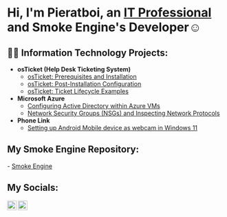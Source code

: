 <h1>Hi, I'm Pieratboi, an <a href="https://linkedin.com/in/rafael-razapov-60391a2b8/">IT Professional</a> and Smoke Engine's Developer☺</h1>

<h2>👨‍💻 Information Technology Projects:</h2>

- <b>osTicket (Help Desk Ticketing System)</b>
  - [osTicket: Prerequisites and Installation](https://github.com/Pieratboi/osticket-prereqs)
  - [osTicket: Post-Installation Configuration](https://github.com/Pieratboi/post-install-config)
  - [osTicket: Ticket Lifecycle Examples](https://github.com/Pieratboi/ticket-lifecycle)
- <b>Microsoft Azure</b>
  - [Configuring Active Directory within Azure VMs](https://github.com/Pieratboi/configure-ad)
  - [Network Security Groups (NSGs) and Inspecting Network Protocols](https://github.com/Pieratboi/azure-network-protocols)
- <b>Phone Link</b>
  - [Setting up Android Mobile device as webcam in Windows 11](https://github.com/Pieratboi/phone-webcam)
 
<h2> My Smoke Engine Repository: </h2>
  - <a href="https://github.com/Pieratboi/Smoke"> Smoke Engine </a>

<h2> My Socials: </h2>

[<img align="left" alt="Raf | LinkedIn" width="22px" src="https://cdn.jsdelivr.net/npm/simple-icons@v3/icons/linkedin.svg" />][linkedin]
[<img align="left" alt="Raf | Instagram" width="22px" src="https://cdn.jsdelivr.net/npm/simple-icons@v3/icons/instagram.svg" />][instagram]

[instagram]: https://www.instagram.com/typical_teenager.mp4
[linkedin]: https://linkedin.com/in/rafael-razapov-60391a2b8
